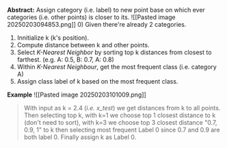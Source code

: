**Abstract:** Assign category (i.e. label) to new point base on which ever categories (i.e. other points) is closer to its. 
![[Pasted image 20250203094853.png]]
0) Given there're already 2 categories.
1) Innitialize k (k's position).
2) Compute distance between k and other points.
3) Select *K-Nearest Neighbor* by sorting top k distances from closest to farthest. (e.g. A: 0.5, B: 0.7, A: 0.8) 
4) Within *K-Nearest Neighbour*, get the most frequent class (i.e. category A)
5) Assign class label of k based on the most frequent class.

**Example**
![[Pasted image 20250203101009.png]]
>With input as k = 2.4 (*i.e. x_test*) we get distances from k to all points. Then selecting top k, with k=1 we choose top 1 closest distance to k (don't need to sort), with k=3 we choose top 3 closest distance "0.7, 0.9, 1" to k then selecting most frequent Label 0 since 0.7 and 0.9 are both label 0. Finally assign k as Label 0. 


